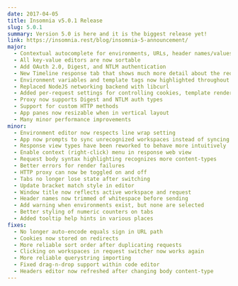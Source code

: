 ```yaml
---
date: 2017-04-05
title: Insomnia v5.0.1 Release
slug: 5.0.1
summary: Version 5.0 is here and it is the biggest release yet!
link: https://insomnia.rest/blog/insomnia-5-announcement/
major:
  - Contextual autocomplete for environments, URLs, header names/values, and more
  - All key-value editors are now sortable
  - Add OAuth 2.0, Digest, and NTLM authentication
  - New Timeline response tab that shows much more detail about the request
  - Environment variables and template tags now highlighted throughout the app
  - Replaced NodeJS networking backend with libcurl
  - Added per-request settings for controlling cookies, template rendering, and URL encoding
  - Proxy now supports Digest and NTLM auth types
  - Support for custom HTTP methods
  - App panes now resizable when in vertical layout
  - Many minor performance improvements
minor:
  - Environment editor now respects line wrap setting
  - App now prompts to sync unrecognized workspaces instead of syncing without asking
  - Response view types have been reworked to behave more intuitively
  - Enable context (right-click) menu in response web view
  - Request body syntax highlighting recognizes more content-types 
  - Better errors for render failures
  - HTTP proxy can now be toggled on and off
  - Tabs no longer lose state after switching
  - Update bracket match style in editor
  - Window title now reflects active workspace and request
  - Header names now trimmed of whitespace before sending
  - Add warning when environments exist, but none are selected
  - Better styling of numeric counters on tabs
  - Added tooltip help hints in various places
fixes:
  - No longer auto-encode equals sign in URL path
  - Cookies now stored on redirects
  - More reliable sort order after duplicating requests
  - Clicking on workspaces in request switcher now works again
  - More reliable querystring importing
  - Fixed drag-n-drop support within code editor
  - Headers editor now refreshed after changing body content-type
---
```


